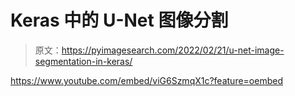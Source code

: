 # Keras 中的 U-Net 图像分割

> 原文：<https://pyimagesearch.com/2022/02/21/u-net-image-segmentation-in-keras/>

<https://www.youtube.com/embed/viG6SzmqX1c?feature=oembed>